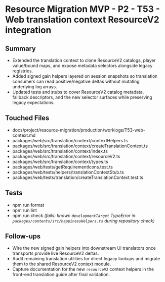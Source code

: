 # Resource Migration MVP - P2 - T53 - Web translation context ResourceV2 integration

## Summary

- Extended the translation context to clone ResourceV2 catalogs, player value/bound maps, and expose metadata selectors alongside legacy registries.
- Added signed gain helpers layered on session snapshots so translation consumers can read positive/negative deltas without mutating underlying log arrays.
- Updated tests and stubs to cover ResourceV2 catalog metadata, fallback descriptors, and the new selector surfaces while preserving legacy expectations.

## Touched Files

- docs/project/resource-migration/production/worklogs/T53-web-context.md
- packages/web/src/translation/context/contextHelpers.ts
- packages/web/src/translation/context/createTranslationContext.ts
- packages/web/src/translation/context/index.ts
- packages/web/src/translation/context/resourceV2.ts
- packages/web/src/translation/context/types.ts
- packages/web/tests/getRequirementIcons.test.ts
- packages/web/tests/helpers/translationContextStub.ts
- packages/web/tests/translation/createTranslationContext.test.ts

## Tests

- npm run format
- npm run lint
- npm run check _(fails: known `developmentTarget` TypeError in `packages/contents/src/happinessHelpers.ts` during repository check)_

## Follow-ups

- Wire the new signed gain helpers into downstream UI translators once transports provide live ResourceV2 deltas.
- Audit remaining translation utilities for direct legacy lookups and migrate them to the shared ResourceV2 context module.
- Capture documentation for the new `resourceV2` context helpers in the front-end translation guide after final validation.
